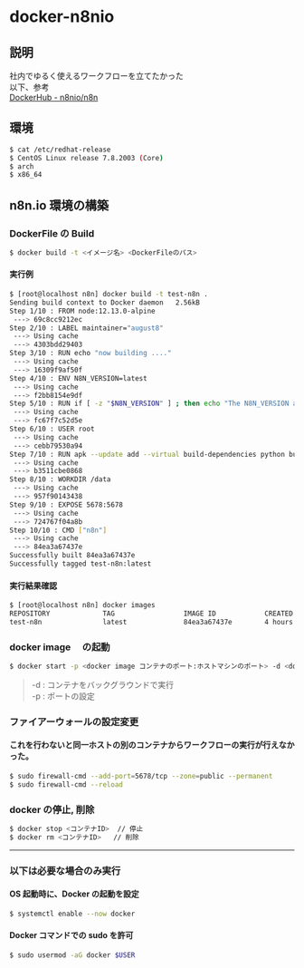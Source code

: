 # docker-n8nio

## 説明

社内でゆるく使えるワークフローを立てたかった  
以下、参考  
[DockerHub - n8nio/n8n](https://hub.docker.com/r/n8nio/n8n/dockerfile)

## 環境

```bash
$ cat /etc/redhat-release
$ CentOS Linux release 7.8.2003 (Core)
$ arch
$ x86_64
```

## n8n.io 環境の構築

### DockerFile の Build

```bash
$ docker build -t <イメージ名> <DockerFileのパス>
```

#### 実行例

```bash
$ [root@localhost n8n] docker build -t test-n8n .
Sending build context to Docker daemon   2.56kB
Step 1/10 : FROM node:12.13.0-alpine
 ---> 69c8cc9212ec
Step 2/10 : LABEL maintainer="august8"
 ---> Using cache
 ---> 4303bdd29403
Step 3/10 : RUN echo "now building ...."
 ---> Using cache
 ---> 16309f9af50f
Step 4/10 : ENV N8N_VERSION=latest
 ---> Using cache
 ---> f2bb8154e9df
Step 5/10 : RUN if [ -z "$N8N_VERSION" ] ; then echo "The N8N_VERSION argument is missing!" ; exit 1; fi
 ---> Using cache
 ---> fc67f7c52d5e
Step 6/10 : USER root
 ---> Using cache
 ---> cebb79530a94
Step 7/10 : RUN apk --update add --virtual build-dependencies python build-base ca-certificates &&   npm_config_user=root npm install -g n8n@${N8N_VERSION} &&   apk del build-dependencies
 ---> Using cache
 ---> b3511cbe0868
Step 8/10 : WORKDIR /data
 ---> Using cache
 ---> 957f90143438
Step 9/10 : EXPOSE 5678:5678
 ---> Using cache
 ---> 724767f04a8b
Step 10/10 : CMD ["n8n"]
 ---> Using cache
 ---> 84ea3a67437e
Successfully built 84ea3a67437e
Successfully tagged test-n8n:latest
```

#### 実行結果確認

```bash
$ [root@localhost n8n] docker images
REPOSITORY             TAG                 IMAGE ID            CREATED             SIZE
test-n8n               latest              84ea3a67437e        4 hours ago         289MB
```

### docker image 　の起動

```bash
$ docker start -p <docker image コンテナのポート:ホストマシンのポート> -d <docker image>
```

> -d : コンテナをバックグラウンドで実行  
> -p : ポートの設定

### ファイアーウォールの設定変更

#### これを行わないと同一ホストの別のコンテナからワークフローの実行が行えなかった。

```bash
$ sudo firewall-cmd --add-port=5678/tcp --zone=public --permanent
$ sudo firewall-cmd --reload
```

### docker の停止, 削除

```bash
$ docker stop <コンテナID>  // 停止
$ docker rm <コンテナID>   // 削除
```

---

### 以下は必要な場合のみ実行

#### OS 起動時に、Docker の起動を設定

```bash
$ systemctl enable --now docker
```

#### Docker コマンドでの sudo を許可

```bash
$ sudo usermod -aG docker $USER
```
